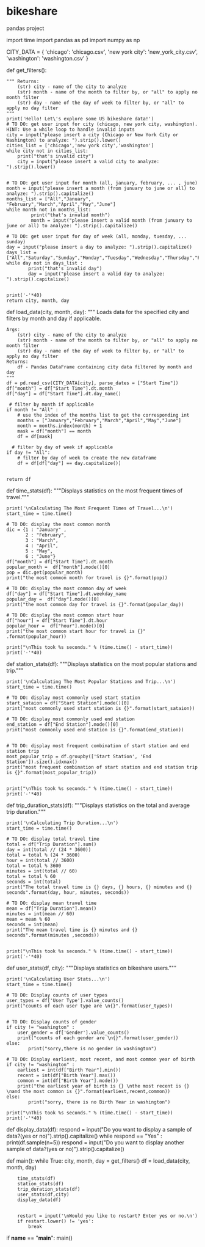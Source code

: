 # bikeshare
pandas project

import time
import pandas as pd
import numpy as np

CITY_DATA = { 'chicago': 'chicago.csv',
              'new york city': 'new_york_city.csv',
              'washington': 'washington.csv' }

def get_filters():
    

    """ Returns:
        (str) city - name of the city to analyze
        (str) month - name of the month to filter by, or "all" to apply no month filter
        (str) day - name of the day of week to filter by, or "all" to apply no day filter
    """
    print('Hello! Let\'s explore some US bikeshare data!')
    # TO DO: get user input for city (chicago, new york city, washington). HINT: Use a while loop to handle invalid inputs
    city = input("please insert a city (Chicago or New York City or Washington) to analyze: ").strip().lower()
    cities_list = ['chicago','new york city','washington']
    while city not in cities_list:
        print("that's invalid city")  
        city = input("please insert a valid city to analyze: ").strip().lower()
   

    # TO DO: get user input for month (all, january, february, ... , june)
    month = input("please insert a month (from junuary to june or all) to analyze: ").strip().capitalize()
    months_list = ["All","January", "February","March","April","May","June"]
    while month not in months_list:
             print("that's invalid month")  
             month = input("please insert a valid month (from junuary to june or all) to analyze: ").strip().capitalize()     

    # TO DO: get user input for day of week (all, monday, tuesday, ... sunday)
    day = input("please insert a day to analyze: ").strip().capitalize()
    days_list = ["All","Saturday","Sunday","Monday","Tuesday","Wednesday","Thursday","Friday"]
    while day not in days_list :
            print("that's invalid day")
            day = input("please insert a valid day to analyze: ").strip().capitalize()
            

    print('-'*40)
    return city, month, day


def load_data(city, month, day):
    """
    Loads data for the specified city and filters by month and day if applicable.

    Args:
        (str) city - name of the city to analyze
        (str) month - name of the month to filter by, or "all" to apply no month filter
        (str) day - name of the day of week to filter by, or "all" to apply no day filter
    Returns:
        df - Pandas DataFrame containing city data filtered by month and day
    """
    df = pd.read_csv(CITY_DATA[city], parse_dates = ["Start Time"])
    df["month"] = df["Start Time"].dt.month
    df["day"] = df["Start Time"].dt.day_name()
    
     # filter by month if applicable
    if month != "All" :
        # use the index of the months list to get the corresponding int
        months = ["January","February","March","April","May","June"]
        month = months.index(month) + 1
        mask = df["month"] == month
        df = df[mask]
        
      # filter by day of week if applicable
    if day != "All":
        # filter by day of week to create the new dataframe
        df = df[df["day"] == day.capitalize()]
    

    return df


def time_stats(df):
    """Displays statistics on the most frequent times of travel."""

    print('\nCalculating The Most Frequent Times of Travel...\n')
    start_time = time.time()

    # TO DO: display the most common month
    dic = {1 : "January" ,
           2 : "February",
           3 : "March",
           4 : "April",
           5 : "May",
           6 : "June"}
    df["month"] = df["Start Time"].dt.month
    popular_month =  df["month"].mode()[0]
    pop = dic.get(popular_month)
    print("the most common month for travel is {}".format(pop))

    # TO DO: display the most common day of week
    df["day"] = df["Start Time"].dt.weekday_name
    popular_day =  df["day"].mode()[0] 
    print("the most common day for travel is {}".format(popular_day))

    # TO DO: display the most common start hour
    df["hour"] = df["Start Time"].dt.hour
    popular_hour =  df["hour"].mode()[0]
    print("the most common start hour for travel is {}" .format(popular_hour))

    print("\nThis took %s seconds." % (time.time() - start_time))
    print('-'*40)
    
    


def station_stats(df):
    """Displays statistics on the most popular stations and trip."""

    print('\nCalculating The Most Popular Stations and Trip...\n')
    start_time = time.time()

    # TO DO: display most commonly used start station
    start_sataion = df["Start Station"].mode()[0]
    print("most commonly used start station is {}".format(start_sataion))

    # TO DO: display most commonly used end station
    end_station = df["End Station"].mode()[0]
    print("most commonly used end station is {}".format(end_station))


    # TO DO: display most frequent combination of start station and end station trip
    most_popular_trip = df.groupby(['Start Station', 'End Station']).size().idxmax()
    print("most frequent combination of start station and end station trip is {}".format(most_popular_trip))
    

    print("\nThis took %s seconds." % (time.time() - start_time))
    print('-'*40)


def trip_duration_stats(df):
    """Displays statistics on the total and average trip duration."""

    print('\nCalculating Trip Duration...\n')
    start_time = time.time()

    # TO DO: display total travel time
    total = df["Trip Duration"].sum()
    day = int(total // (24 * 3600))
    total = total % (24 * 3600)
    hour = int(total // 3600)
    total = total % 3600
    minutes = int(total // 60)
    total = total % 60
    seconds = int(total)
    print("The total travel time is {} days, {} hours, {} minutes and {} seconds".format(day, hour, minutes, seconds))

    # TO DO: display mean travel time
    mean = df["Trip Duration"].mean()
    minutes = int(mean // 60)
    mean = mean % 60
    seconds = int(mean)
    print("The mean travel time is {} minutes and {} seconds".format(minutes ,seconds))


    print("\nThis took %s seconds." % (time.time() - start_time))
    print('-'*40)


def user_stats(df, city):
    """Displays statistics on bikeshare users."""

    print('\nCalculating User Stats...\n')
    start_time = time.time()

    # TO DO: Display counts of user types
    user_types = df['User Type'].value_counts()
    print("counts of each user type are \n{}".format(user_types))


    # TO DO: Display counts of gender
    if city != "washington" :
        user_gender = df['Gender'].value_counts()
        print("counts of each gender are \n{}".format(user_gender))
    else:
            print("sorry,there is no gender in washington")
    
    # TO DO: Display earliest, most recent, and most common year of birth
    if city != "washington" :
        earliest = int(df["Birth Year"].min())
        recent = int(df["Birth Year"].max())
        common = int(df["Birth Year"].mode())
        print("the earliest year of birth is {} \nthe most recent is {} \nand the most common is {}".format(earliest,recent,common))
    else:
            print("sorry, there is no Birth Year in washington")

    print("\nThis took %s seconds." % (time.time() - start_time))
    print('-'*40)

def display_data(df):
    respond = input("Do you want to display a sample of data?(yes or no)").strip().capitalize()
    while respond == "Yes" :
       print(df.sample(n=5))
       respond = input("Do you want to display another sample of data?(yes or no)").strip().capitalize()
    
    
def main():
    while True:
        city, month, day = get_filters()
        df = load_data(city, month, day)
        
        time_stats(df)
        station_stats(df)
        trip_duration_stats(df)
        user_stats(df,city)
        display_data(df)
        

        restart = input('\nWould you like to restart? Enter yes or no.\n')
        if restart.lower() != 'yes':
            break


if __name__ == "__main__":
	main()
